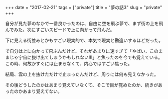 +++
date = "2017-02-21"
tags = ["private"]
title = "夢の話3"
slug = "private"
+++

自分が見た夢のなかで一番良かったのは、自由に空を飛ぶ夢で、まず街の上を飛んでみた。次にすごいスピードで上に向かって飛んだ。

下に見える街並みとかもすごい現実的で、本気で現実と勘違いするほどだった。

で自分は上に向かって飛ぶんだけど、それがあまりに速すぎて「やばい、このままじゃ宇宙に抜け出てしまうかもしれない!!!」と焦ったのを今でも覚えている。この時、何故かすぐには止まらなくて、内心ではすごい焦った。

結局、雲の上を抜けただけで止まったんだけど、周りには何も見えなかった。

その後どうしたのかはあまり覚えていなくて、そこで目が覚めたのか、続きがあったのかあまり覚えてない。
		

